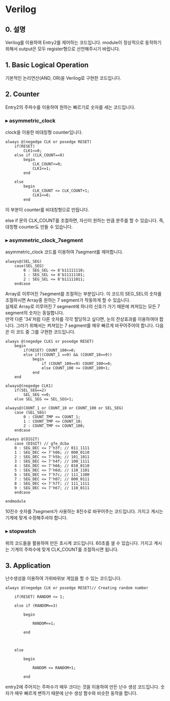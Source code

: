 # Verilog


## 0. 설명
Verilog를 이용하여 Entry2를 제어하는 코드입니다. module이 정상적으로 동작하기 위해서 output은 모두 register형으로 선언해주시기 바랍니다.


## 1. Basic Logical Operation
기본적인 논리연산(AND, OR)을 Verilog로 구현한 코드입니다. 


## 2. Counter
Entry2의 주파수를 이용하여 원하는 빠르기로 숫자를 세는 코드입니다.

### ▸ asymmetric_clock
clock을 이용한 비대칭형 counter입니다. 

````
always @(negedge CLK or posedge RESET) 
	if(RESET) 
		CLK1<=0;
	else if (CLK_COUNT==9) 
		begin 
			CLK_COUNT<=0; 
			CLK1<=1;  
		end
		
	else 
		begin 
			CLK_COUNT <= CLK_COUNT+1; 
			CLK1<=0;  
		end
````
이 부분이 counter를 비대칭형으로 만듭니다. 

else if 문의 CLK_COUNT를 조절하면, 자신이 원하는 만큼 분주를 할 수 있습니다. 즉, 대칭형 counter도 만들 수 있습니다.


### ▸ asymmetric_clock_7segment
asymmetric_clock 코드를 이용하여 7segment를 제어합니다.

````
always@(SEL_SEG)
	case(SEL_SEG)
		0 : SEG_SEL <= 8'b11111110;  
		1 : SEG_SEL <= 8'b11111101;
		2 : SEG_SEL <= 8'b11111011;
	endcase
````
Array로 이루어진 7segment를 조절하는 부분입니다. 이 코드의 SEG_SEL의 숫자를 조절하시면 Array중 원하는 7 segment가 작동하게 할 수 있습니다.   
실제로 Array로 이루어진 7 segment에 하나의 신호가 가기 때문에 켜져있는 모든 7 segment의 숫자는 동일합니다.  
만약 다른 '34'처럼 다른 숫자를 각각 할당하고 싶다면, 눈의 잔상효과를 이용하여야 합니다. 그러기 위해서는 켜져있는 7 segment를 매우 빠르게 바꾸어주어야 합니다. 다음은 이 코드 중 그를 구현한 코드입니다.

````
always @(negedge CLK1 or posedge RESET)
	begin
		if(RESET) COUNT_100<=0;
		else if((COUNT_1 ==9) && (COUNT_10==9)) 
			begin
				if (COUNT_100==9) COUNT_100<=0;
				else COUNT_100 <= COUNT_100+1; 
			end
	end
	
always@(negedge CLK1) 
	if(SEL_SEG==2) 
		SEL_SEG <=0;
	else SEL_SEG <= SEL_SEG+1;

always@(COUNT_1 or COUNT_10 or COUNT_100 or SEL_SEG)
	case (SEL_SEG)
		0 : COUNT_TMP <= COUNT_1;
		1 : COUNT_TMP <= COUNT_10;
		2 : COUNT_TMP <= COUNT_100;
	endcase
````



````
always @(DIGIT)
	case (DIGIT) // gfe_dcba
	0 : SEG_DEC <= 7'h3f; // 011_1111
	1 : SEG_DEC <= 7'h06; // 000_0110
	2 : SEG_DEC <= 7'h5b; // 101_1011
	3 : SEG_DEC <= 7'h4f; // 100_1111
	4 : SEG_DEC <= 7'h66; // 010_0110
	5 : SEG_DEC <= 7'h6d; // 110_1101
	6 : SEG_DEC <= 7'h7c; // 111_1100
	7 : SEG_DEC <= 7'h07; // 000_0111
	8 : SEG_DEC <= 7'h7f; // 111_1111
	9 : SEG_DEC <= 7'h67; // 110_0111
	endcase

endmodule
````
10진수 숫자를 7segment가 사용하는 8진수로 바꾸어주는 코드입니다. 가지고 계시는 기계에 맞게 수정해주셔야 합니다.

### ▸ stopwatch
위의 코드들을 활용하여 만든 초시계 코드입니다. 60초를 셀 수 있습니다. 가지고 계시는 기계의 주파수에 맞게 CLK_COUNT를 조절하시면 됩니다. 

## 3. Application
난수생성을 이용하여 가위바위보 게임을 할 수 있는 코드입니다.
````
always @(negedge CLK or posedge RESET)// Creating random number 

	if(RESET) RANDOM <= 1;

	else if (RANDOM==3) 

		begin 

			RANDOM<=1;   

		end

		

	else 

		begin 

			RANDOM <= RANDOM+1; 

		end
  ````
  entry2에 주어지는 주파수가 매우 크다는 것을 이용하여 만든 난수 생성 코드입니다. 숫자가 매우 빠르게 변하기 때문에 난수 생성 함수와 비슷한 동작을 합니다.
    
